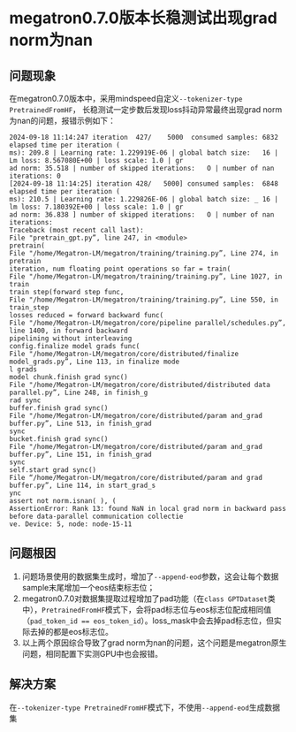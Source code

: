 # megatron0.7.0版本长稳测试出现grad norm为nan
## 问题现象
在megatron0.7.0版本中，采用mindspeed自定义`--tokenizer-type PretrainedFromHF`， 长稳测试一定步数后发现loss抖动异常最终出现grad norm为nan的问题，报错示例如下：
```
2024-09-18 11:14:247 iteration	427/	5000  consumed samples:	6832	elapsed time per iteration (
ms): 209.8 | Learning rate: 1.229919E-06 | global batch size:   16 | Lm loss: 8.567080E+00 | loss scale: 1.0 | gr
ad norm: 35.518 | number of skipped iterations:   О | number of nan iterations: 0
[2024-09-18 11:14:25] iteration	428/   5000] consumed samples:	6848	elapsed time per iteration (
ms): 210.5 | Learning rate: 1.229826E-06 | global batch size: _ 16 | lm loss: 7.180392E+00 | loss scale: 1.0 | gr
ad norm: 36.838 ] number of skipped iterations:   О | number of nan iterations:
Traceback (most recent call last):
File "pretrain_gpt.py”, line 247, in <module>
pretrain(
File "/home/Megatron-LM/megatron/training/training.py”, Line 274, in pretrain
iteration, num floating point operations so far = train(
File "/home/Megatron-LM/megatron/training/training.py”, Line 1027, in train
train step(forward step func,
File "/home/Megatron-LM/megatron/training/training.py”, Line 550, in train_step
losses reduced = forward backward func(
File "/home/Megatron-LM/megatron/core/pipeline parallel/schedules.py”, line 1400, in forward backward
pipelining without interleaving
config.finalize model grads func(
File "/home/Megatron-LM/megatron/core/distributed/finalize model_grads.py”, Line 113, in finalize mode
l grads
model chunk.finish grad sync()
File "/home/Megatron-LM/megatron/core/distributed/distributed data parallel.py”, Line 248, in finish_g
rad sync
buffer.finish grad sync()
File "/home/Megatron-LM/megatron/core/distributed/param and_grad buffer.py”, Line 513, in finish_grad
sync
bucket.finish grad sync()
File "/home/Megatron-LM/megatron/core/distributed/param and_grad buffer.py”, Line 151, in finish_grad
sync
self.start grad sync()
File “/home/Megatron-LM/megatron/core/distributed/param and grad buffer.py”, Line 114, in start_grad_s
ync
assert not norm.isnan( ), (
AssertionError: Rank 13: found NaN in local grad norm in backward pass before data-parallel communication collectie
ve. Device: 5, node: node-15-11
```

## 问题根因

1. 问题场景使用的数据集生成时，增加了`--append-eod`参数，这会让每个数据sample末尾增加一个eos结束标志位；
2. megatron0.7.0对数据集提取过程增加了pad功能（在`class GPTDataset`类中），`PretrainedFromHF`模式下，会将pad标志位与eos标志位配成相同值（`pad_token_id == eos_token_id`）。loss_mask中会去掉pad标志位，但实际去掉的都是eos标志位。
3. 以上两个原因综合导致了grad norm为nan的问题，这个问题是megatron原生问题，相同配置下实测GPU中也会报错。


## 解决方案

在`--tokenizer-type PretrainedFromHF`模式下，不使用`--append-eod`生成数据集